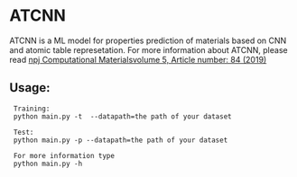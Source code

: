 # ATCNN
ATCNN is a ML model for properties prediction of materials based on CNN and atomic table represetation. 
For more information about ATCNN, please read [npj Computational Materialsvolume 5, Article number: 84 (2019)](https://www.nature.com/articles/s41524-019-0223-y)
## Usage:
     Training: 
     python main.py -t  --datapath=the path of your dataset  

     Test:  
     python main.py -p --datapath=the path of your dataset  

     For more information type   
     python main.py -h  
